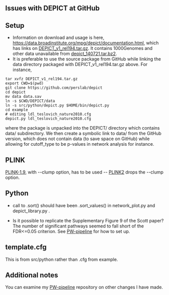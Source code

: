 ## Issues with DEPICT at GitHub

## Setup

* Information on download and usage is here, https://data.broadinstitute.org/mpg/depict/documentation.html, which has links on [DEPICT_v1_rel194.tar.gz](https://data.broadinstitute.org/mpg/depict/depict_download/bundles/DEPICT_v1_rel194.tar.gz).
It contains 1000Genomes and other data unavailable from [depict_140721.tar.bz2](https://data.broadinstitute.org/mpg/depict/depict_140721.tar.bz2).
* It is preferable to use the source package from GitHub while linking the data directory packaged with DEPICT_v1_rel194.tar.gz above. For instance, 
```{bash}
tar xvfz DEPICT_v1_rel194.tar.gz
export CWD=$(pwd)
git clone https://github.com/perslab/depict
cd depict
mv data data.sav
ln -s $CWD/DEPICT/data
ln -s src/python/depict.py $HOME/bin/depict.py
cd example
# editing ldl_teslovich_nature2010.cfg
depict.py ldl_teslovich_nature2010.cfg
```
where the package is unpacked into the DEPICT/ directory which contains data/ subdirectory. We then create a symbolic link to data/ from the GitHub version, which does not contain data (to save space on GitHub) while allowing for cutoff_type to be p-values in network analysis for instance.

## PLINK

[PLINK-1.9](https://www.cog-genomics.org/plink2/), with --clump option, has to be used -- [PLINK2](https://www.cog-genomics.org/plink/2.0/) drops the --clump option.

## Python

* call to .sort() should have been .sort_values() in network_plot.py and depict_library.py .

* Is it possible to replicate the Supplementary Figure 9 of the Scott paper? The number of significant pathways seemed to fall short of the FDR<=0.05 criterion. See
 [PW-pipeline](https://github.com/jinghuazhao/PW-pipeline) for how to set up.

## template.cfg

This is from src/python rather than .cfg from example.

## Additional notes

You can examine my [PW-pipeline](https://github.com/jinghuazhao/PW-pipeline) repository on other changes I have made.
